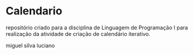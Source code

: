 # Calendario
repositório criado para a disciplina de Linguagem de Programação I para realização da atividade de criação de calendário iterativo.

miguel silva luciano